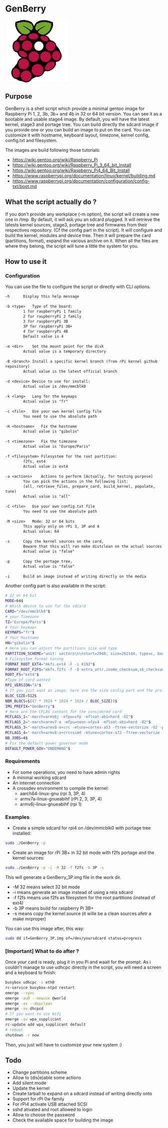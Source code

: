 # GenBerry

![logo GenBerry](./GenBerry.png)

## Purpose

GenBerry is a shell script which provide a minimal gentoo image for
Raspberry Pi 1, 2, 3b, 3b+ and 4b in 32 or 64 bit version. You can see it as a
bootable and usable stage4 image.
By default, you will have the latest kernel, stage3 and portage tree. 
You can build directly the sdcard image if you provide one or you can build an 
image to put on the card.
You can customize it with hostname, keyboard layout, timezone, kernel config, 
config.txt and filesystem.

The images are build following those tutorials:
* https://wiki.gentoo.org/wiki/Raspberry_Pi
* https://wiki.gentoo.org/wiki/Raspberry_Pi_3_64_bit_Install
* https://wiki.gentoo.org/wiki/Raspberry_Pi4_64_Bit_Install
* https://www.raspberrypi.org/documentation/linux/kernel/building.md
* https://www.raspberrypi.org/documentation/configuration/config-txt/boot.md

## What the script actually do ?

If you don't provide any workplace (-m option), the script will create a new one in /tmp. 
By default, it will ask you an sdcard plugged. It will retrieve the latests kernel sources,
stage3, portage tree and firmwares from their respectives repository. (Cf the config 
part in the script).
It will configure and build the kernel, modules and device tree. Then it will prepare 
the card (partitions, format), expand the various archive on it.
When all the files are where they belong, the script will tune a little the system for you.

## How to use it

### Configuration

You can use the file to configure the script or directly with CLI options.

```
-h		Display this help message

-b <type>	Type of the board:
		1 for raspberryPi 1 family
		2 for raspberryPi 2 family
		3 for raspberryPi 3B
		3P for raspberryPi 3B+
		4 for raspberryPi 4B
		Default value is 4

-m <dir>	Set the mount point for the disk
		Actual value is a temporary directory

-B <branch>	Install a specific kernel branch (from rPi kernel github repository)
		Actual value is the latest official branch

-d <device>	Device to use for install:
		Actual value is /dev/mmcblk0

-k <lang>	Lang for the keymaps
		Actual value is "fr"

-c <file>	Use your own kernel config file
		You need to use the absolute path

-H <hostname>	Fix the hostname
		Actual value is "gibolin"

-t <timezone>	Fix the timezone
		Actual value is "Europe/Paris"

-f <filesystem>	Filesystem for the root partition:
		f2fs, ext4
		Actual value is ext4

-a <actions>	Actions to perform [Actually, for testing purpose]
		You can pick the actions in the following list:
		(all, retrieve_files, prepare_card, build_kernel, populate, tune)
		Actual value is "all"

-C <file>	Use your own config.txt file
		You need to use the absolute path

-M <size>	Mode: 32 or 64 bits
		This apply only on rPi 3, 3P and 4
		Actual value: 64

-s		Copy the kernel sources on the card,
		Beware that this will run make distclean on the actual sources
		Actual value is "false"

-p		Copy the portage tree,
		Actual value is "false"

-i		Build an image instead of writing directly on the media

```
Another config part is also available in the script:
```bash
# 32 or 64 bit
MODE=64$
# Which device to use for the sdcard
CARD="/dev/mmcblk0"$
# your Timezone
TZ="Europe/Paris"$
# Your keymaps
KEYMAPS="fr"$
# Your Hostname
HN="gibolin"$
# Here you can adjust the partitions size and type
PARTITION_SCHEME="unit: sectors\n\nstart=2048, size=262144, type=c, bootable\nstart=264192, size=4194304, type=82\nstart=4458496, type=83"$
# Filesystem format tuning
FORMAT_ROOT_EXT4="mkfs.ext4 -F -i 8192"$
FORMAT_ROOT_F2FS="mkfs.f2fs -f -O extra_attr,inode_checksum,sb_checksum"$
ROOT_FS="ext4"$
#Type of card wanted
RPI_VERSION="4"$
# If you just want an image, here are the size config part and the prefix of the image name
BLOC_SIZE=512$
NBR_BLOCS=$((7 * 1024 * 1024 * 1024 / BLOC_SIZE))$
IMG_PREFIX="GenBerry"$
# Here are the CFLAG content for the considered card
MCFLAGS_1="-march=armv6j -mfpu=vfp -mfloat-abi=hard -O2"$
MCFLAGS_2="-march=armv7-a -mfpu=neon-vfpv4 -mfloat-abi=hard -O2"$
MCFLAGS_3="-march=armv8-a+crc -mtune=cortex-a53 -ftree-vectorize -O2 -pipe -fomit-frame-pointer"$
MCFLAGS_4="-march=armv8-a+crc+simd -mtune=cortex-a72 -ftree-vectorize -O2 -pipe -fomit-frame-pointer"$
NB_JOBS=4$
# Fix the default power governor mode
DEFAULT_POWER_GOV="ONDEMAND"$
```

### Requirements

* For some operations, you need to have admin rights
* A minimal working sdcard
* An internet connection
* A crossdev environment to compile the kernel:
    * aarch64-linux-gnu (rpi 3, 3P, 4)
    * armv7a-linux-gnueabihf (rPi 2, 3, 3P, 4)
    * armv6j-linux-gnueabihf (rpi 1)

### Examples

* Create a simple sdcard for rpi4 on /dev/mmcblk0 with portage tree installed:
```bash
sudo ./GenBerry -p
```
* Create an image for rPi 3B+ in 32 bit mode with f2fs portage and the kernel sources:
```bash
sudo ./GenBerry -p -i -M 32 -f f2fs -b 3P -s
```
This will generate a GenBerry_3P.img file in the work dir. 
* -M 32 means select 32 bit mode
* -i means generate an image instead of using a rela sdcard
* -f f2fs means use f2fs as filesystem for the root partitions (instead of ext4)
* -b 3P means build for raspberry Pi 3B+
* -s means copy the kernel source (it wille be a clean sources afetr a make mrproper)

You can use this image after, this way:
```bash
sudo dd if=GenBerry_3P.img of=/dev/yoursdcard status=progress
```

### [Important] What to do after ?

Once your card is ready, plug it in you Pi and waait for the prompt.
As i couldn't manage to use udhcpc directly in the script, you will need a screen and 
a keyboard to finish:

```bash
busybox udhcpc -i eth0
rc-service busybox-ntpd restart
emerge --sync
emerge -auD --newuse @world
emerge -av --depclean
emerge -av dhcpcd
# If you want to use Wifi
emerge -av wpa_supplicant
rc-update add wpa_supplicant default
# reboot
shutdown -r now
```
Then, you just will have to customize your new system :)

## Todo

* Change partitions scheme
* Allow to (dis|e)able some actions
* Add silent mode
* Update the kernel
* Create tarball to expand on a sdcard instead of writing directly onto
* Support for rPi 0w family
* For rPi4 activate USB attached SCSI
* sshd ativated and root allowed to login
* Allow to choose the password
* Check the available space for building the image

